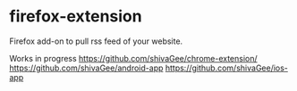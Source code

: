 firefox-extension
=================

Firefox add-on to pull rss feed of your website.

Works in progress
https://github.com/shivaGee/chrome-extension/
https://github.com/shivaGee/android-app
https://github.com/shivaGee/ios-app
